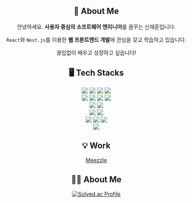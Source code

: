 <div align="center">
  
  ## 📌 About Me
  안녕하세요. <b>사용자 중심의 소프트웨어 엔지니어</b>를 꿈꾸는 신재훈입니다.

  `React`와 `Next.js`를 이용한 **웹 프론트엔드 개발**에 관심을 갖고 학습하고 있습니다.

  끊임없이 배우고 성장하고 싶습니다!
  <br>
  
  ## 🖥 Tech Stacks

  <img src="https://img.shields.io/badge/html5-E34F26?style=for-the-badge&logo=html5&logoColor=white">
  <img src="https://img.shields.io/badge/css3-1572B6?style=for-the-badge&logo=css3&logoColor=white">
  <img src="https://img.shields.io/badge/javascript-F7DF1E?style=for-the-badge&logo=javascript&logoColor=white">
  <img src="https://img.shields.io/badge/typescript-3178C6?style=for-the-badge&logo=typescript&logoColor=white">
  <br/>
  <img src="https://img.shields.io/badge/react-61DAFB?style=for-the-badge&logo=react&logoColor=white">
  <img src="https://img.shields.io/badge/next.js-000000?style=for-the-badge&logo=next.js&logoColor=white">
  <img src="https://img.shields.io/badge/react_query-FF4154?style=for-the-badge&logo=react-query&logoColor=white">
  <img src="https://img.shields.io/badge/styled_components-DB7093?style=for-the-badge&logo=styled-components&logoColor=white">
  <br/>
  <img src="https://img.shields.io/badge/python-3776AB?style=for-the-badge&logo=python&logoColor=white">
  <img src="https://img.shields.io/badge/C/C++-A8B9CC?style=for-the-badge&logo=c&logoColor=white">
  <br/>
  <img src="https://img.shields.io/badge/node.js-339933?style=for-the-badge&logo=Node.js&logoColor=white">
  <img src="https://img.shields.io/badge/express-000000?style=for-the-badge&logo=express&logoColor=white">
  <br/>
  <img src="https://img.shields.io/badge/git-F05032?style=for-the-badge&logo=git&logoColor=white">
  <img src="https://img.shields.io/badge/github-181717?style=for-the-badge&logo=github&logoColor=white">
  <img src="https://img.shields.io/badge/figma-F24E1E?style=for-the-badge&logo=figma&logoColor=white">
  <br/>
  <img src="https://img.shields.io/badge/linux-FCC624?style=for-the-badge&logo=linux&logoColor=black">
  <br/>
  
  ## 💡 Work
  
  <a href="https://meezzle.xyz/">Meezzle<a>
  <br/>

  ## 👨‍💻 About Me
  
  [![Solved.ac Profile](http://mazassumnida.wtf/api/v2/generate_badge?boj=jh9485)](https://solved.ac/jh9485/)
 
</div>
  

